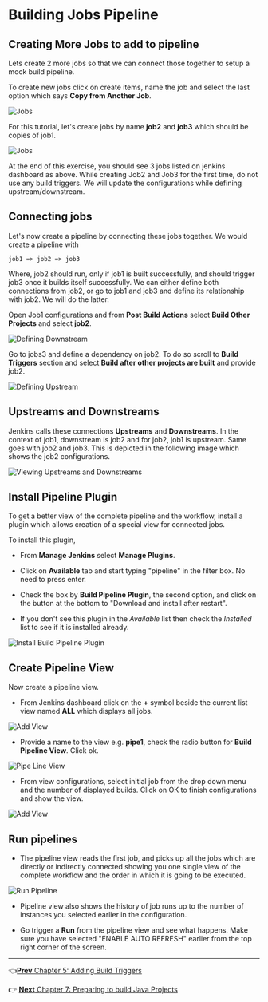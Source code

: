 # Building Jobs Pipeline

## Creating More Jobs to add to pipeline

Lets create 2 more jobs so that we can connect those together to setup a mock build pipeline.

To create new jobs click on create items, name the job and select the last option which says **Copy from Another Job**.

![Jobs](images/chap6/copy_from.png)


For this tutorial, let's create jobs by name **job2** and **job3** which should be copies of job1.

![Jobs](images/chap6/3_jobs.jpg)

At the end of this exercise, you should see 3 jobs listed on jenkins dashboard as above. While creating Job2 and Job3 for the first time, do not use any build triggers. We will update the configurations while defining upstream/downstream.

## Connecting jobs

Let's now create a pipeline by connecting these jobs together. We would create a pipeline with

```
job1 => job2 => job3
```

Where, job2 should run, only if job1 is built successfully, and should trigger job3 once it builds itself successfully. We can either define both connections from job2, or go to job1 and job3 and define its relationship with job2.  We will do the latter.

Open Job1 configurations and from **Post Build Actions** select **Build Other Projects** and select **job2**.

![Defining Downstream](images/chap6/defining_downstream.jpg)

Go to jobs3 and define a dependency on job2. To do so scroll to **Build Triggers** section and select **Build after other projects are built** and provide job2.

![Defining Upstream](images/chap6/defining_upstream.jpg)

## Upstreams and Downstreams

Jenkins calls these connections **Upstreams** and **Downstreams**. In the context of job1, downstream is job2 and for job2, job1 is upstream. Same goes with job2 and job3.  This is depicted in the following image which shows the job2 configurations.

![Viewing Upstreams and Downstreams](images/chap6/job2_updown.jpg)

## Install Pipeline Plugin

To get a better view of the complete pipeline and the workflow, install a plugin which allows creation of  a special view for connected jobs.

To install this plugin,

* From **Manage Jenkins** select **Manage Plugins**.

* Click on **Available** tab and start typing "pipeline" in the filter box. No need to press enter.

* Check the box by **Build Pipeline Plugin**, the second option, and click on the button at the bottom to "Download and install after restart".

* If you don't see this plugin in the *Available* list then check the *Installed* list to see if it is installed already.

![Install Build Pipeline Plugin](images/chap6/pipeline_plugin.jpg)

## Create Pipeline View

Now create a pipeline view.

* From Jenkins dashboard click on the **+** symbol beside the current list view named **ALL** which displays all jobs.

![Add View](images/chap6/add_view.jpg)

* Provide a name to the view e.g. **pipe1**, check the radio button for **Build Pipeline View**. Click ok.

![Pipe Line View](images/chap6/pipe1.jpg)

* From view configurations, select initial job from the drop down menu and the number of displayed builds.  Click on OK to finish configurations and show the view.

![Add View](images/chap6/pipe1_config.jpg)

## Run pipelines

* The pipeline view reads the first job, and picks up all the jobs which are directly or indirectly connected showing you one single view of the complete workflow and the order in which it is going to be executed.

![Run Pipeline](images/chap6/run_pipe.jpg)

* Pipeline view also shows the history of job runs up to the number of instances you selected earlier in the configuration.

* Go trigger a **Run** from the pipeline view and see what happens. Make sure you have selected "ENABLE AUTO REFRESH" earlier from the top right corner of the screen.

----
:point_left:[**Prev** Chapter 5: Adding Build Triggers ](050_add_build_triggers.md)

:point_right: [**Next** Chapter 7: Preparing to build Java  Projects](070_preparing_for_java_builds.md)
